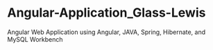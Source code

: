 # Angular-Application_Glass-Lewis
Angular Web Application using Angular, JAVA, Spring, Hibernate, and MySQL Workbench
